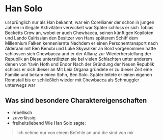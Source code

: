 # Han Solo 
ursprünglich nur als Han bekannt, war ein Corellianer der schon in jungen Jahren in illegale Aktivitäten verwickelt war 
Später schloss er sich Tobias Becketts Crew an, wobei er auch Chewbacca, seinen künftigen Kopiloten 
und Lando Calrissian den Besitzer von Hans späterem Schiff dem Millennium Falken kennenlernte 
Nachdem er einen Personentransport nach Alderaan mit Ben Kenobi und Luke Skywalker 
an Bord vorgenommen hatte schlossen sich Chewbacca und er der Allianz zur Wiederherstellung 
der Republik an Diese unterstützten sie bei vielen Schlachten  unter anderem denen von Yavin  Hoth und Endor 
Nach der Gründung der Neuen Republik schloss er sich dieser an 
Mit Leia Organa gründete er zu dieser Zeit eine Familie und bekam einen Sohn, Ben Solo. 
Später leitete er einen eigenen Rennstall  bis er schließlich wieder mit Chewbacca 
als Schmuggler unterwegs war 
## Was sind besondere Charaktereigenschaften
* rebellisch
* zuverlässig
* freiheitsliebend
Wie Han Solo sagte:

> Ich nehme nur von einem Befehle an und die sind von mir